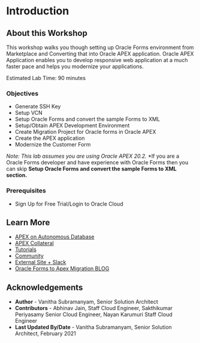 # Introduction

## About this Workshop


This workshop walks you though setting up Oracle Forms environment from Marketplace and Converting that into Oracle APEX application. Oracle APEX Application enables you to develop responsive web application at a much faster pace and helps you modernize your applications.


Estimated Lab Time: 90 minutes


### Objectives

* Generate SSH Key
* Setup VCN
* Setup Oracle Forms and convert the sample Forms to XML
* Setup/Obtain APEX Development Environment
* Create Migration Project for Oracle forms in Oracle APEX
* Create the APEX application
* Modernize the Customer Form

*Note: This lab assumes you are using Oracle APEX 20.2.*
*If you are a Oracle Forms developer and have  experience with Oracle Forms then you can skip **Setup Oracle Forms and convert the sample Forms to XML section.**

### Prerequisites

- Sign Up for Free Trial/Login to Oracle Cloud


## Learn More

- [APEX on Autonomous Database](https://apex.oracle.com/autonomous)
- [APEX Collateral](https://apex.oracle.com)
- [Tutorials](https://apex.oracle.com/en/learn/tutorials)
- [Community](https://apex.oracle.com/community)
- [External Site + Slack](http://apex.world)
- [Oracle Forms to Apex Migration BLOG](https://blogs.oracle.com/apex/modernizing-an-oracle-forms-application-to-an-oracle-apex-application)

## Acknowledgements

- **Author** -  Vanitha Subramanyam, Senior Solution Architect
- **Contributors** - Abhinav Jain, Staff Cloud Engineer, Sakthikumar Periyasamy Senior Cloud Engineer, Nayan Karumuri Staff Cloud Engineer
- **Last Updated By/Date** - Vanitha Subramanyam, Senior Solution Architect, February 2021


